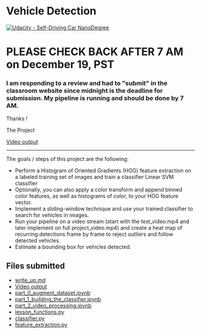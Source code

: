 # Vehicle Detection
[![Udacity - Self-Driving Car NanoDegree](https://s3.amazonaws.com/udacity-sdc/github/shield-carnd.svg)](http://www.udacity.com/drive)


# PLEASE CHECK BACK AFTER 7 AM on December 19, PST

### I am responding to a review and had to "submit" in the classroom website since midnight is the deadline for submission. My pipeline is running and should be done by 7 AM.

Thanks !


The Project

[Video output](https://youtu.be/TNrvdw3tdho)

---

The goals / steps of this project are the following:

* Perform a Histogram of Oriented Gradients (HOG) feature extraction on a labeled training set of images and train a classifier Linear SVM classifier
* Optionally, you can also apply a color transform and append binned color features, as well as histograms of color, to your HOG feature vector. 
* Implement a sliding-window technique and use your trained classifier to search for vehicles in images.
* Run your pipeline on a video stream (start with the test_video.mp4 and later implement on full project_video.mp4) and create a heat map of recurring detections frame by frame to reject outliers and follow detected vehicles.
* Estimate a bounding box for vehicles detected.

Files submitted
--
* [write_up.md](write_up.md)
* [Video output]( https://youtu.be/TNrvdw3tdho)
* [part_0_augment_dataset.ipynb](part_0_augment_dataset.ipynb)
* [part_1_building_the_classifier.ipynb](part_1_building_the_classifier.ipynb)
* [part_2_video_processing.ipynb](part_2_video_processing.ipynb)
* [lesson_functions.py](lesson_functions.py)
* [classifier.py](classifier.py)
* [feature_extraction.py](feature_extraction.py)
